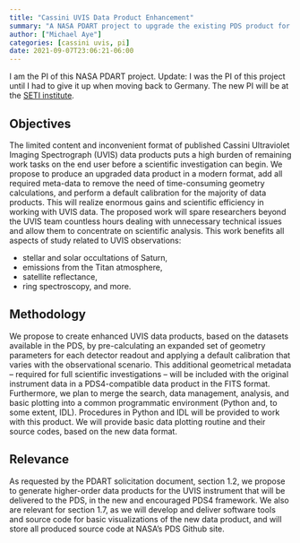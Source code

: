 ```yaml
---
title: "Cassini UVIS Data Product Enhancement"
summary: "A NASA PDART project to upgrade the existing PDS product for the Cassini UVIS instrument. "
author: ["Michael Aye"]
categories: [cassini uvis, pi]
date: 2021-09-07T23:06:21-06:00
---
```

I am the PI of this NASA PDART project.
Update: I was the PI of this project until I had to give it up when moving back to Germany.
The new PI will be at the [SETI institute](https://www.seti.org/).

## Objectives 
The limited content and inconvenient format of published Cassini Ultraviolet Imaging Spectrograph (UVIS) data products puts a high burden of remaining work tasks on the end user before a scientific investigation can begin. 
We propose to produce an upgraded data product in a modern format, add all required meta-data to remove the need of time-consuming geometry calculations, and perform a default calibration for the majority of data products. 
This will realize enormous gains and scientific efficiency in working with UVIS data. 
The proposed work will spare researchers beyond the UVIS team countless hours dealing with unnecessary technical issues and allow them to concentrate on scientific analysis.
This work benefits all aspects of study related to UVIS observations: 
* stellar and solar occultations of Saturn,
* emissions from the Titan atmosphere, 
* satellite reflectance, 
* ring spectroscopy, and more.

## Methodology 
We propose to create enhanced UVIS data products, based on the datasets available in the PDS, by pre-calculating an expanded set of geometry parameters for each detector readout and applying a default calibration that varies with the observational scenario. This additional geometrical metadata – required for full scientific investigations – will be included with the original instrument data in a PDS4-compatible data product in the FITS format. Furthermore, we plan to merge the search, data management, analysis, and basic plotting into a common programmatic environment (Python and, to some extent, IDL). Procedures in Python and IDL will be provided to work with this product. We will provide basic data plotting routine and their source codes, based on the new data format.

## Relevance
As requested by the PDART solicitation document, section 1.2, we propose to generate higher-order data products for the UVIS instrument that will be delivered to the PDS, in the new and encouraged PDS4 framework. We also are relevant for section 1.7, as we will develop and deliver software tools and source code for basic visualizations of the new data product, and will store all produced source code at NASA’s PDS Github site.
